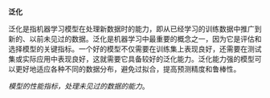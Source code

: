**泛化**

泛化是指机器学习模型在处理新数据时的能力，即从已经学习的训练数据中推广到新的、以前未见过的数据。泛化是机器学习中最重要的概念之一，因为它是评估和选择模型的关键指标。一个好的模型不仅需要在训练集上表现良好，还需要在测试集或实际应用中表现良好，这就需要它具备较好的泛化能力。泛化能力强的模型可以更好地适应各种不同的数据分布，避免过拟合，提高预测精度和鲁棒性。

*模型的性能指标，处理未见过的数据的能力*。